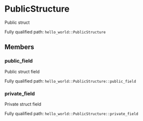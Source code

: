 # PublicStructure

Public struct


Fully qualified path: `hello_world::PublicStructure`

## Members

### public_field

Public struct field

Fully qualified path: `hello_world::PublicStructure::public_field`


### private_field

Private struct field

Fully qualified path: `hello_world::PublicStructure::private_field`


